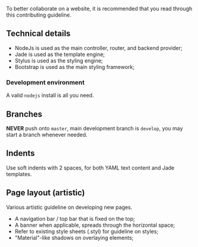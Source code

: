 To better collaborate on a website, it is recommended that you read through
this contributing guideline.

## Technical details

- NodeJs is used as the main controller, router, and backend provider;
- Jade is used as the template engine;
- Stylus is used as the styling engine;
- Bootstrap is used as the main styling framework;

### Development environment

A valid `nodejs` install is all you need.

## Branches

**NEVER** push onto `master`, main development branch is `develop`, you
may start a branch whenever needed.

## Indents

Use soft indents with 2 spaces, for both YAML text content and Jade templates.

## Page layout (artistic)

Various artistic guideline on developing new pages.

- A navigation bar / top bar that is fixed on the top;
- A banner when applicable, spreads through the horizontal space;
- Refer to existing style sheets (.styl) for guideline on styles;
- "Material"-like shadows on overlaying elements;
